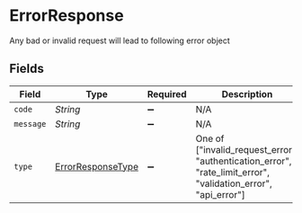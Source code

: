 # ErrorResponse

Any bad or invalid request will lead to following error object


## Fields

| Field                                                                                                         | Type                                                                                                          | Required                                                                                                      | Description                                                                                                   |
| ------------------------------------------------------------------------------------------------------------- | ------------------------------------------------------------------------------------------------------------- | ------------------------------------------------------------------------------------------------------------- | ------------------------------------------------------------------------------------------------------------- |
| `code`                                                                                                        | *String*                                                                                                      | :heavy_minus_sign:                                                                                            | N/A                                                                                                           |
| `message`                                                                                                     | *String*                                                                                                      | :heavy_minus_sign:                                                                                            | N/A                                                                                                           |
| `type`                                                                                                        | [ErrorResponseType](../../models/shared/ErrorResponseType.md)                                                 | :heavy_minus_sign:                                                                                            | One of ["invalid_request_error", "authentication_error", "rate_limit_error", "validation_error", "api_error"] |